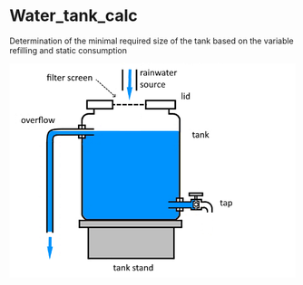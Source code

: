 # Water_tank_calc
Determination of the minimal required size of the tank based on the variable refilling and static consumption

![Diagram](Assets/water-tank.webp)
